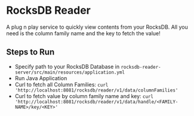 # RocksDB Reader

A plug n play service to quickly view contents from your RocksDB. All you need is the column family name and the key to fetch the value!

## Steps to Run

- Specify path to your RocksDB Database in `rocksdb-reader-server/src/main/resources/application.yml`
- Run Java Application
- Curl to fetch all Column Families: `curl 'http://localhost:8081/rocksdb/reader/v1/data/columnFamilies'`
- Curl to fetch value by column family name and key: `curl 'http://localhost:8081/rocksdb/reader/v1/data/handle/<FAMILY-NAME>/key/<KEY>'`
